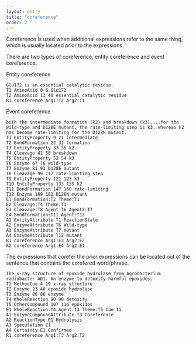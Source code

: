 ```yaml
---
layout: entry
title: "coreference"
order: 2
---
```

Coreference is used when additional expressions refer to the same thing, which is usually located prior to the expressions. 

There are two types of coreference, entity coreference and event coreference.

Entity coreference
~~~ ann
Glu172 is an essential catalytic residue.
T1 AminoAcid 0 6 Glu172
T2 AminoAcid 13 40 essential catalytic residue
R1 coreference Arg1:T2 Arg2:T1
~~~

Event coreference
~~~ ann
both the intermediate formation (k2) and breakdown (k3)....for the wild-type and D128E mutant, the rate-limiting step is k3, whereas k2 has become rate-limiting for the D128N mutant.
T1 EntityProperty 9 21 intermediate
T2 BondFormation 22 31 formation
T3 EntityProperty 33 35 k2
T4 Cleavage 41 50 breakdown
T5 EntityProperty 52 54 k3
T6 Enzyme 67 76 wild-type
T7 Enzyme 81 93 D128E mutant
T8 Cleavage 99 117 rate-limiting step
T9 EntityProperty 121 123 k3
T10 EntityProperty 133 135 k2
T11 BondFormation 147 160 rate-limiting
T12 Enzyme 169 182 D128N mutant
E1 BondFormation:T2 Theme:T1
E2 Cleavage:T4 Theme:T1
E3 Cleavage:T8 Agent:T6 Agent2:T7
E4 BondFormation:T11 Agent:T12
A1 EntityAttribute T1 ReactionState
A2 EnzymeAttribute T6 Wild-type
A3 EnzymeAttribute T7 mutant
A4 EnzymeAttribute T12 mutant
R1 coreference Arg1:E3 Arg2:E2
R2 coreference Arg1:E4 Arg2:E1
~~~

The expressions that corefer the prior expressions can be located out of the sentence that contains the corefered word/phrase.

~~~ ann
The x-ray structure of epoxide hydrolase from Agrobacterium radiobacter AD1. An enzyme to detoxify harmful epoxides.
T1 MethodCue 4 19 x-ray structure
T2 Enzyme 23 40 epoxide hydrolase
T3 Enzyme 80 86 enzyme
T4 WholeReaction 90 98 detoxify
T5 OtherCompound 107 116 epoxides
E1 WholeReaction:T4 Agent:T3 Theme:T5 Cue:T1
A1 EnzymeCompoundAttribute T3 Coreference
A2 ReactionType E1 Hydrolysis
A3 Speculation E1
A4 Certainty E1 Confirmed
R1 coreference Arg1:T3 Arg2:T2
~~~


